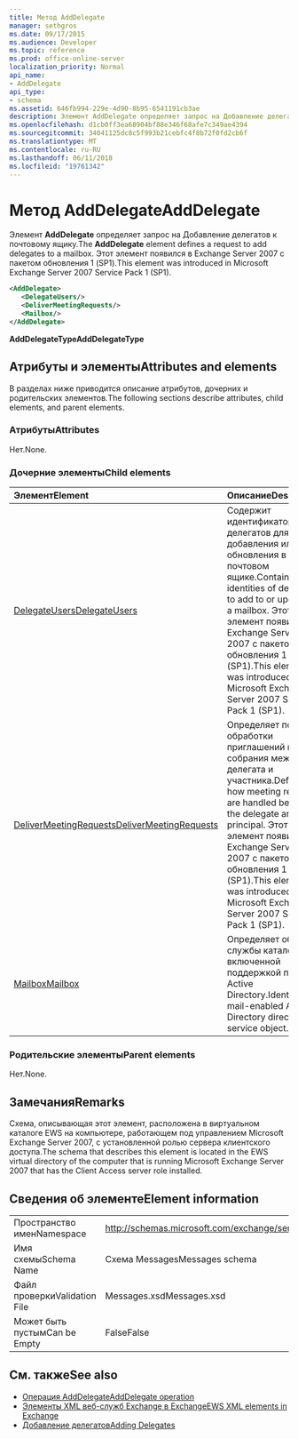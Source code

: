```yaml
---
title: Метод AddDelegate
manager: sethgros
ms.date: 09/17/2015
ms.audience: Developer
ms.topic: reference
ms.prod: office-online-server
localization_priority: Normal
api_name:
- AddDelegate
api_type:
- schema
ms.assetid: 646fb994-229e-4d90-8b95-6541191cb3ae
description: Элемент AddDelegate определяет запрос на Добавление делегатов к почтовому ящику. Этот элемент появился в Exchange Server 2007 с пакетом обновления 1 (SP1).
ms.openlocfilehash: d1cb0ff3ea68904bf88e346f68afe7c349ae4394
ms.sourcegitcommit: 34041125dc8c5f993b21cebfc4f8b72f0fd2cb6f
ms.translationtype: MT
ms.contentlocale: ru-RU
ms.lasthandoff: 06/11/2018
ms.locfileid: "19761342"
---
```

# <a name="adddelegate"></a><span data-ttu-id="16037-104">Метод AddDelegate</span><span class="sxs-lookup"><span data-stu-id="16037-104">AddDelegate</span></span>

<span data-ttu-id="16037-105">Элемент **AddDelegate** определяет запрос на Добавление делегатов к почтовому ящику.</span><span class="sxs-lookup"><span data-stu-id="16037-105">The **AddDelegate** element defines a request to add delegates to a mailbox.</span></span> <span data-ttu-id="16037-106">Этот элемент появился в Exchange Server 2007 с пакетом обновления 1 (SP1).</span><span class="sxs-lookup"><span data-stu-id="16037-106">This element was introduced in Microsoft Exchange Server 2007 Service Pack 1 (SP1).</span></span> 
  
```xml
<AddDelegate>
   <DelegateUsers/>
   <DeliverMeetingRequests/>
   <Mailbox/>
</AddDelegate>
```

 <span data-ttu-id="16037-107">**AddDelegateType**</span><span class="sxs-lookup"><span data-stu-id="16037-107">**AddDelegateType**</span></span>
## <a name="attributes-and-elements"></a><span data-ttu-id="16037-108">Атрибуты и элементы</span><span class="sxs-lookup"><span data-stu-id="16037-108">Attributes and elements</span></span>

<span data-ttu-id="16037-109">В разделах ниже приводится описание атрибутов, дочерних и родительских элементов.</span><span class="sxs-lookup"><span data-stu-id="16037-109">The following sections describe attributes, child elements, and parent elements.</span></span>
  
### <a name="attributes"></a><span data-ttu-id="16037-110">Атрибуты</span><span class="sxs-lookup"><span data-stu-id="16037-110">Attributes</span></span>

<span data-ttu-id="16037-111">Нет.</span><span class="sxs-lookup"><span data-stu-id="16037-111">None.</span></span>
  
### <a name="child-elements"></a><span data-ttu-id="16037-112">Дочерние элементы</span><span class="sxs-lookup"><span data-stu-id="16037-112">Child elements</span></span>

|<span data-ttu-id="16037-113">**Элемент**</span><span class="sxs-lookup"><span data-stu-id="16037-113">**Element**</span></span>|<span data-ttu-id="16037-114">**Описание**</span><span class="sxs-lookup"><span data-stu-id="16037-114">**Description**</span></span>|
|:-----|:-----|
|[<span data-ttu-id="16037-115">DelegateUsers</span><span class="sxs-lookup"><span data-stu-id="16037-115">DelegateUsers</span></span>](delegateusers.md) <br/> |<span data-ttu-id="16037-116">Содержит идентификаторы делегатов для добавления или обновления в почтовом ящике.</span><span class="sxs-lookup"><span data-stu-id="16037-116">Contains the identities of delegates to add to or update in a mailbox.</span></span> <span data-ttu-id="16037-117">Этот элемент появился в Exchange Server 2007 с пакетом обновления 1 (SP1).</span><span class="sxs-lookup"><span data-stu-id="16037-117">This element was introduced in Microsoft Exchange Server 2007 Service Pack 1 (SP1).</span></span>  <br/> |
|[<span data-ttu-id="16037-118">DeliverMeetingRequests</span><span class="sxs-lookup"><span data-stu-id="16037-118">DeliverMeetingRequests</span></span>](delivermeetingrequests.md) <br/> |<span data-ttu-id="16037-119">Определяет порядок обработки приглашений на собрания между делегата и участника.</span><span class="sxs-lookup"><span data-stu-id="16037-119">Defines how meeting requests are handled between the delegate and the principal.</span></span> <span data-ttu-id="16037-120">Этот элемент появился в Exchange Server 2007 с пакетом обновления 1 (SP1).</span><span class="sxs-lookup"><span data-stu-id="16037-120">This element was introduced in Microsoft Exchange Server 2007 Service Pack 1 (SP1).</span></span>  <br/> |
|[<span data-ttu-id="16037-121">Mailbox</span><span class="sxs-lookup"><span data-stu-id="16037-121">Mailbox</span></span>](mailbox.md) <br/> |<span data-ttu-id="16037-122">Определяет объект службы каталогов с включенной поддержкой почты Active Directory.</span><span class="sxs-lookup"><span data-stu-id="16037-122">Identifies a mail-enabled Active Directory directory service object.</span></span>  <br/> |
   
### <a name="parent-elements"></a><span data-ttu-id="16037-123">Родительские элементы</span><span class="sxs-lookup"><span data-stu-id="16037-123">Parent elements</span></span>

<span data-ttu-id="16037-124">Нет.</span><span class="sxs-lookup"><span data-stu-id="16037-124">None.</span></span>
  
## <a name="remarks"></a><span data-ttu-id="16037-125">Замечания</span><span class="sxs-lookup"><span data-stu-id="16037-125">Remarks</span></span>

<span data-ttu-id="16037-126">Схема, описывающая этот элемент, расположена в виртуальном каталоге EWS на компьютере, работающем под управлением Microsoft Exchange Server 2007, с установленной ролью сервера клиентского доступа.</span><span class="sxs-lookup"><span data-stu-id="16037-126">The schema that describes this element is located in the EWS virtual directory of the computer that is running Microsoft Exchange Server 2007 that has the Client Access server role installed.</span></span>
  
## <a name="element-information"></a><span data-ttu-id="16037-127">Сведения об элементе</span><span class="sxs-lookup"><span data-stu-id="16037-127">Element information</span></span>

|||
|:-----|:-----|
|<span data-ttu-id="16037-128">Пространство имен</span><span class="sxs-lookup"><span data-stu-id="16037-128">Namespace</span></span>  <br/> |http://schemas.microsoft.com/exchange/services/2006/messages  <br/> |
|<span data-ttu-id="16037-129">Имя схемы</span><span class="sxs-lookup"><span data-stu-id="16037-129">Schema Name</span></span>  <br/> |<span data-ttu-id="16037-130">Схема Messages</span><span class="sxs-lookup"><span data-stu-id="16037-130">Messages schema</span></span>  <br/> |
|<span data-ttu-id="16037-131">Файл проверки</span><span class="sxs-lookup"><span data-stu-id="16037-131">Validation File</span></span>  <br/> |<span data-ttu-id="16037-132">Messages.xsd</span><span class="sxs-lookup"><span data-stu-id="16037-132">Messages.xsd</span></span>  <br/> |
|<span data-ttu-id="16037-133">Может быть пустым</span><span class="sxs-lookup"><span data-stu-id="16037-133">Can be Empty</span></span>  <br/> |<span data-ttu-id="16037-134">False</span><span class="sxs-lookup"><span data-stu-id="16037-134">False</span></span>  <br/> |
   
## <a name="see-also"></a><span data-ttu-id="16037-135">См. также</span><span class="sxs-lookup"><span data-stu-id="16037-135">See also</span></span>

- [<span data-ttu-id="16037-136">Операция AddDelegate</span><span class="sxs-lookup"><span data-stu-id="16037-136">AddDelegate operation</span></span>](adddelegate-operation.md)
- [<span data-ttu-id="16037-137">Элементы XML веб-служб Exchange в Exchange</span><span class="sxs-lookup"><span data-stu-id="16037-137">EWS XML elements in Exchange</span></span>](ews-xml-elements-in-exchange.md)
- [<span data-ttu-id="16037-138">Добавление делегатов</span><span class="sxs-lookup"><span data-stu-id="16037-138">Adding Delegates</span></span>](http://msdn.microsoft.com/library/3a744150-66a3-4a13-9433-793603ba5038%28Office.15%29.aspx)

